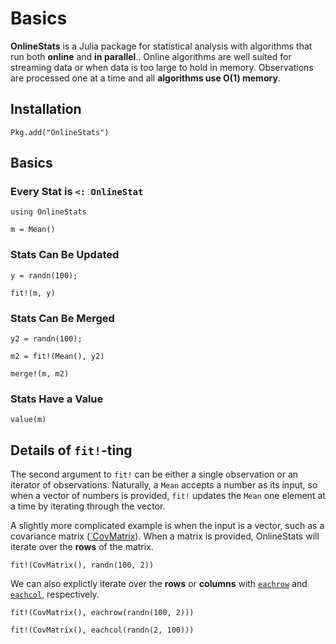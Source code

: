 # Basics

**OnlineStats** is a Julia package for statistical analysis with algorithms that run both **online** and **in parallel**..  Online algorithms are well suited for streaming data or when data is too large to hold in memory.  Observations are processed one at a time and all **algorithms use O(1) memory**.

## Installation

```
Pkg.add("OnlineStats")
```

## Basics

### Every Stat is `<: OnlineStat`

```@repl index
using OnlineStats

m = Mean()
```

### Stats Can Be Updated

```@repl index
y = randn(100);

fit!(m, y)
```

### Stats Can Be Merged 

```@repl index 
y2 = randn(100);

m2 = fit!(Mean(), y2)

merge!(m, m2)
```

### Stats Have a Value 

```@repl index
value(m)
```

## Details of `fit!`-ting

The second argument to `fit!` can be either a single observation or an iterator of observations.
Naturally, a `Mean` accepts a number as its input, so when a vector of numbers is provided,
`fit!` updates the `Mean` one element at a time by iterating through the vector.

A slightly more complicated example is when the input is a vector, such as a covariance 
matrix ([`CovMatrix](@ref)).  When a matrix is provided, OnlineStats will iterate over the 
**rows** of the matrix.

```@repl index
fit!(CovMatrix(), randn(100, 2))
```

We can also explictly iterate over the **rows** or **columns** with [`eachrow`](@ref) and 
[`eachcol`](@ref), respectively.

```@repl index
fit!(CovMatrix(), eachrow(randn(100, 2)))
```

```@repl index
fit!(CovMatrix(), eachcol(randn(2, 100)))
```